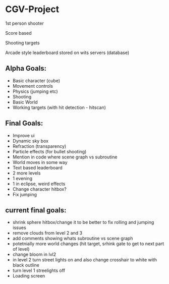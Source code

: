 # CGV-Project
1st person shooter

Score based

Shooting targets

Arcade style leaderboard stored on wits servers (database)

## Alpha Goals:
- Basic character (cube)
- Movement controls
- Physics (jumping etc)
- Shooting
- Basic World
- Working targets (with hit detection - hitscan)


## Final Goals:
- Improve ui
- Dynamic sky box
- Refraction (transparency)
- Particle effects (for bullet shooting)
- Mention in code where scene graph vs subroutine
- World moves in some way
- Text based leaderboard
- 2 more levels
- 1 evening
- 1 in eclipse, weird effects
- Change character hitbox?
- Fix jumping


## current final goals:
- shrink sphere hitbox/change it to be better to fix rolling and jumping issues
- remove clouds from level 2 and 3
- add comments showing whats subroutine vs scene graph
- potetnially more world changes (hit target, srhink gate to get to next part of level)
- change bloom in lvl2
- in level 2 turn street lights on and also change crosshair to white with black outline
- turn level 1 streelights off
- Loading screen

